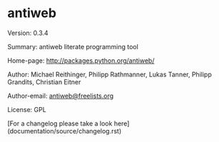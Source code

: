 # antiweb

Version: 0.3.4

Summary: antiweb literate programming tool

Home-page: http://packages.python.org/antiweb/

Author: Michael Reithinger, Philipp Rathmanner, Lukas Tanner, Philipp Grandits, Christian Eitner

Author-email: antiweb@freelists.org

License: GPL

[For a changelog please take a look here] (documentation/source/changelog.rst)